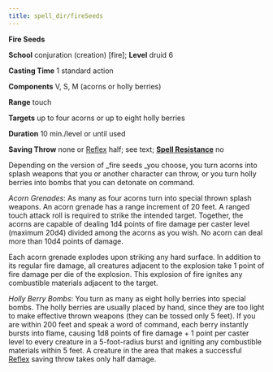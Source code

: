 ```yaml
---
title: spell_dir/fireSeeds
---
```

 **Fire Seeds**

**School** conjuration (creation) [fire]; **Level** druid 6

**Casting Time** 1 standard action

**Components** V, S, M (acorns or holly berries)

**Range** touch

**Targets** up to four acorns or up to eight holly berries

**Duration** 10 min./level or until used

**Saving Throw** none or [Reflex](../combat#_reflex) half; see text; **[Spell Resistance](../glossary#_spell-resistance)** no

Depending on the version of _fire seeds _you choose, you turn acorns into splash weapons that you or another character can throw, or you turn holly berries into bombs that you can detonate on command.

_Acorn Grenades_: As many as four acorns turn into special thrown splash weapons. An acorn grenade has a range increment of 20 feet. A ranged touch attack roll is required to strike the intended target. Together, the acorns are capable of dealing 1d4 points of fire damage per caster level (maximum 20d4) divided among the acorns as you wish. No acorn can deal more than 10d4 points of damage.

Each acorn grenade explodes upon striking any hard surface. In addition to its regular fire damage, all creatures adjacent to the explosion take 1 point of fire damage per die of the explosion. This explosion of fire ignites any combustible materials adjacent to the target.

_Holly Berry Bombs_: You turn as many as eight holly berries into special bombs. The holly berries are usually placed by hand, since they are too light to make effective thrown weapons (they can be tossed only 5 feet). If you are within 200 feet and speak a word of command, each berry instantly bursts into flame, causing 1d8 points of fire damage + 1 point per caster level to every creature in a 5-foot-radius burst and igniting any combustible materials within 5 feet. A creature in the area that makes a successful [Reflex](../combat#_reflex) saving throw takes only half damage.


